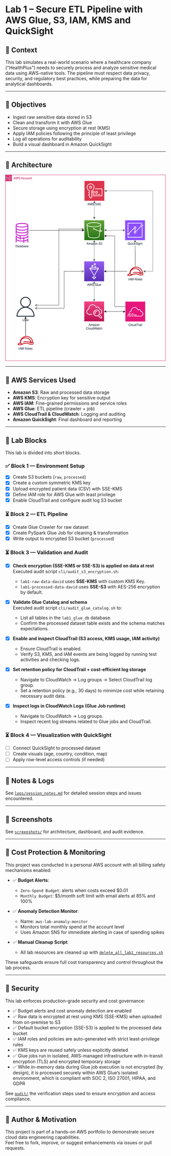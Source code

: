 # Lab 1 – Secure ETL Pipeline with AWS Glue, S3, IAM, KMS and QuickSight

## 🧠 Context

This lab simulates a real-world scenario where a healthcare company ("HealthPlus") needs to securely process and analyze sensitive medical data using AWS-native tools. The pipeline must respect data privacy, security, and regulatory best practices, while preparing the data for analytical dashboards.

---

## 🎯 Objectives

- Ingest raw sensitive data stored in S3
- Clean and transform it with AWS Glue
- Secure storage using encryption at rest (KMS)
- Apply IAM policies following the principle of least privilege
- Log all operations for auditability
- Build a visual dashboard in Amazon QuickSight

---

## 🧱 Architecture

![Architecture Diagram](https://github.com/davlaj/lab1-secure-etl-glue-s3-kms/blob/main/architecture/lab1-secure-etl-glue-s3-kms.drawio.png?raw=true)

---

## 🧰 AWS Services Used

- **Amazon S3**: Raw and processed data storage
- **AWS KMS**: Encryption key for sensitive output
- **AWS IAM**: Fine-grained permissions and service roles
- **AWS Glue**: ETL pipeline (crawler + job)
- **AWS CloudTrail & CloudWatch**: Logging and auditing
- **Amazon QuickSight**: Final dashboard and reporting

---

## 🧪 Lab Blocks

This lab is divided into short blocks.

### ✅ Block 1 — Environment Setup
- [x] Create S3 buckets (`raw`, `processed`)
- [x] Create a custom symmetric KMS key
- [x] Upload encrypted patient data (CSV) with SSE-KMS
- [x] Define IAM role for AWS Glue with least privilege
- [x] Enable CloudTrail and configure audit log S3 bucket

### ⏳ Block 2 — ETL Pipeline
- [x] Create Glue Crawler for raw dataset
- [x] Create PySpark Glue Job for cleaning & transformation
- [x] Write output to encrypted S3 bucket (`processed`)

### ⏳ Block 3 — Validation and Audit
- [x] **Check encryption (SSE-KMS or SSE-S3) is applied on data at rest**  
  Executed audit script `cli/audit_s3_encryption.sh`:  
    - `lab1-raw-data-david` uses **SSE-KMS** with custom KMS Key.  
    - `lab1-processed-data-david` uses **SSE-S3** with AES-256 encryption by default.  

- [x] **Validate Glue Catalog and schema**  
  Executed audit script `cli/audit_glue_catalog.sh` to:
    - List all tables in the `lab1_glue_db` database.  
    - Confirm the processed dataset table exists and the schema matches expectations.

- [X] **Enable and inspect CloudTrail (S3 access, KMS usage, IAM activity)**  
    - Ensure CloudTrail is enabled.  
    - Verify S3, KMS, and IAM events are being logged by running test activities and checking logs.

- [x] **Set retention policy for CloudTrail + cost-efficient log storage**  
    - Navigate to CloudWatch → Log groups → Select CloudTrail log group.  
    - Set a retention policy (e.g., 30 days) to minimize cost while retaining necessary audit data.

- [x] **Inspect logs in CloudWatch Logs (Glue Job runtime)**  
    - Navigate to CloudWatch → Log groups.  
    - Inspect recent log streams related to Glue jobs and CloudTrail.  

### ⏳ Block 4 — Visualization with QuickSight
- [ ] Connect QuickSight to processed dataset
- [ ] Create visuals (age, country, condition, map)
- [ ] Apply row-level access controls (if needed)

---

## 📝 Notes & Logs

See [`logs/session_notes.md`](logs/session_notes.md) for detailed session steps and issues encountered.

---

## 📸 Screenshots

See [`screenshots/`](screenshots/) for architecture, dashboard, and audit evidence.

---

## 💸 Cost Protection & Monitoring

This project was conducted in a personal AWS account with all billing safety mechanisms enabled:

- ✅ **Budget Alerts**:
  - `Zero-Spend Budget`: alerts when costs exceed $0.01
  - `Monthly Budget`: $5/month soft limit with email alerts at 85% and 100%
  
- ✅ **Anomaly Detection Monitor**:
  - Name: `aws-lab-anomaly-monitor`
  - Monitors total monthly spend at the account level
  - Uses Amazon SNS for immediate alerting in case of spending spikes

- ✅ **Manual Cleanup Script**:
  - All lab resources are cleaned up with [`delete_all_lab1_resources.sh`](cli/delete_all_lab1_resources.sh)

These safeguards ensure full cost transparency and control throughout the lab process.

---

## 💸 Security

This lab enforces production-grade security and cost governance:

- ✅ Budget alerts and cost anomaly detection are enabled
- ✅ Raw data is encrypted at rest using KMS (SSE-KMS) when uploaded from on-premise to S3
- ✅ Default bucket encryption (SSE-S3) is applied to the processed data bucket
- ✅ IAM roles and policies are auto-generated with strict least-privilege rules
- ✅ KMS keys are reused safely unless explicitly deleted
- ✅ Glue jobs run in isolated, AWS-managed infrastructure with in-transit encryption (TLS) and encrypted temporary storage
- ✅ While in-memory data during Glue job execution is not encrypted (by design), it is processed securely within AWS Glue’s isolated environment, which is compliant with SOC 2, ISO 27001, HIPAA, and GDPR

See [`audit/`](logs/session_notes.md) the verification steps used to ensure encryption and access compliance.

---

## 🧠 Author & Motivation

This project is part of a hands-on AWS portfolio to demonstrate secure cloud data engineering capabilities.  
Feel free to fork, improve, or suggest enhancements via issues or pull requests.
